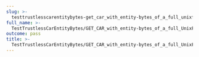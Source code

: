 ```yaml
---
slug: >-
  testtrustlesscarentitybytes-get_car_with_entity-bytes_of_a_full_unixfs_file_(format=car)-header_etag
full_name: >-
  TestTrustlessCarEntityBytes/GET_CAR_with_entity-bytes_of_a_full_UnixFS_file_(format=car)/Header_Etag
outcome: pass
title: >-
  TestTrustlessCarEntityBytes/GET_CAR_with_entity-bytes_of_a_full_UnixFS_file_(format=car)/Header_Etag
---
```


